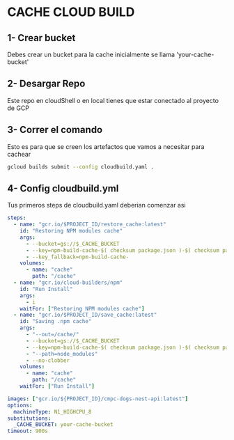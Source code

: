 # CACHE CLOUD BUILD

## 1- Crear bucket

Debes crear un bucket para la cache inicialmente se llama 'your-cache-bucket'

## 2- Desargar Repo

Este repo en cloudShell o en local tienes que estar conectado al proyecto de GCP

## 3- Correr el comando

Esto es para que se creen los artefactos que vamos a necesitar para cachear

```sh
gcloud builds submit --config cloudbuild.yaml .
```

## 4- Config cloudbuild.yml

Tus primeros steps de cloudbuild.yaml deberian comenzar asi

```yaml
steps:
  - name: "gcr.io/$PROJECT_ID/restore_cache:latest"
    id: "Restoring NPM modules cache"
    args:
      - --bucket=gs://$_CACHE_BUCKET
      - --key=npm-build-cache-$( checksum package.json )-$( checksum package-lock.json )
      - --key_fallback=npm-build-cache-
    volumes:
      - name: "cache"
        path: "/cache"
  - name: "gcr.io/cloud-builders/npm"
    id: "Run Install"
    args:
      - i
    waitFor: ["Restoring NPM modules cache"]
  - name: "gcr.io/$PROJECT_ID/save_cache:latest"
    id: "Saving .npm cache"
    args:
      - "--out=/cache/"
      - --bucket=gs://$_CACHE_BUCKET
      - --key=npm-build-cache-$( checksum package.json )-$( checksum package-lock.json )
      - "--path=node_modules"
      - --no-clobber
    volumes:
      - name: "cache"
        path: "/cache"
    waitFor: ["Run Install"]

images: ["gcr.io/${PROJECT_ID}/cmpc-dogs-nest-api:latest"]
options:
  machineType: N1_HIGHCPU_8
substitutions:
  _CACHE_BUCKET: your-cache-bucket
timeout: 900s
```
